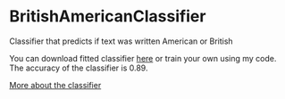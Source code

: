 # BritishAmericanClassifier
Classifier that predicts if text was written American or British

You can download fitted classifier [here](https://www.dropbox.com/s/q8qnb7ecssqn6p4/pipeline.pkl?dl=0) or train your own using my code.
The accuracy of the classifier is 0.89.

[More about the classifier](https://medium.com/@sofiagodovykh/how-to-differentiate-between-british-and-american-literature-being-a-machine-learning-engineer-ac842662da1c#.oc1guenf3)
